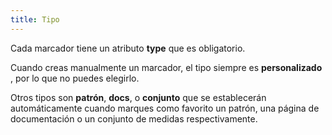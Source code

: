 ```yaml
---
title: Tipo
---
```


Cada marcador tiene un atributo **type** que es obligatorio.

Cuando creas manualmente un marcador, el tipo siempre es **personalizado** , por lo que no puedes elegirlo.

Otros tipos son **patrón**, **docs**, o **conjunto** que se establecerán automáticamente cuando marques como favorito un patrón, una página de documentación o un conjunto de medidas respectivamente.

